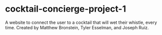 # cocktail-concierge-project-1
A website to connect the user to a cocktail that will wet their whistle, every time. Created by Matthew Bronstein, Tyler Esselman, and Joseph Ruiz.
